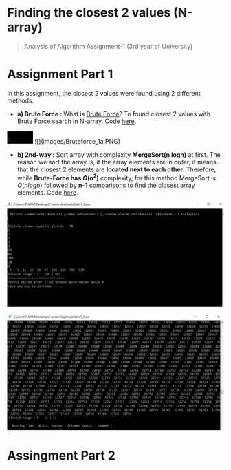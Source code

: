 # Finding the closest 2 values (N-array)

> Analysis of Algorithm Assignment-1 (3rd year of University)


# Assignment Part 1

In this assignment, the closest 2 values were found using 2 different methods.

- **a) Brute Force :** What is [Brute Force](https://www.javatpoint.com/brute-force-approach)? To found closest 2 values with Brute Force search in N-array. Code [here](https://github.com/uguraltindal/Finding-the-closest-2-values-N-array-/blob/main/bruteforce.c).

<img src="images/Bruteforce_1a.PNG" width ="60" height = "30">
![](images/Bruteforce_1a.PNG)

- **b) 2nd-way :** Sort array with complexity **MergeSort(n logn)** at first. The reason we sort the array is, if the array elements are in order, it means that the closest 2 elements are **located next to each other.** Therefore, while **Brute-Force has $O(n^2)$** complexity, for this method MergeSort is $O(n logn)$ followed by **n-1** comparisons to find the closest array elements. Code [here](https://github.com/uguraltindal/Finding-the-closest-2-values-N-array-/blob/main/2nd-way.c).

![](images/mergesort_1b.PNG)

![](images/mergesort_1b_2.PNG)

# Assingment Part 2
